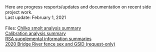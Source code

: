 <body>Here are progress resports/updates and documentation on recent side project work.</body>     
<br>
<body>Last update: February 1, 2021</body>
<br>
<br>
<body>Files:</body>
<a href="chilko_smolts.html">Chilko smolt analysis summary</a>
<br>
<a href="calibration_doc.html">Calibration analysis summary</a>
<br>
<a href="arrival_timing_markdown.html">RSA supplemental information summaries</a>
<br>
<a href="TBD">2020 Bridge River fence sex and GSID (request-only)</a>
